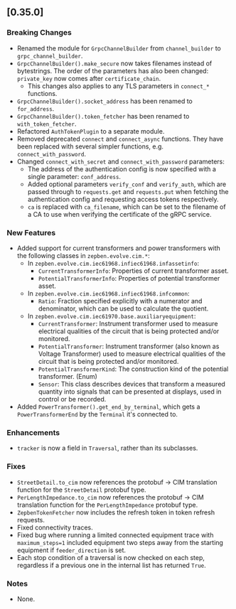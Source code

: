 ## [0.35.0]

### Breaking Changes
* Renamed the module for `GrpcChannelBuilder` from `channel_builder` to `grpc_channel_builder`.
* `GrpcChannelBuilder().make_secure` now takes filenames instead of bytestrings.
  The order of the parameters has also been changed: `private_key` now comes after `certificate_chain`.
  * This changes also applies to any TLS parameters in `connect_*` functions.
* `GrpcChannelBuilder().socket_address` has been renamed to `for_address`.
* `GrpcChannelBuilder().token_fetcher` has been renamed to `with_token_fetcher`.
* Refactored `AuthTokenPlugin` to a separate module.
* Removed deprecated `connect` and `connect_async` functions. They have been replaced with several simpler functions, e.g. `connect_with_password`.
* Changed `connect_with_secret` and `connect_with_password` parameters:
  * The address of the authentication config is now specified with a single parameter: `conf_address`.
  * Added optional parameters `verify_conf` and `verify_auth`, which are passed through to `requests.get` and `requests.put`
    when fetching the authentication config and requesting access tokens respectively.
  * `ca` is replaced with `ca_filename`, which can be set to the filename of a CA to use when verifying the certificate
    of the gRPC service.

### New Features
* Added support for current transformers and power transformers with the following classes in `zepben.evolve.cim.*`:
  * In `zepben.evolve.cim.iec61968.infiec61968.infassetinfo`:
    * `CurrentTransformerInfo`: Properties of current transformer asset.
    * `PotentialTransformerInfo`: Properties of potential transformer asset.
  * In `zepben.evolve.cim.iec61968.infiec61968.infcommon`:
    * `Ratio`: Fraction specified explicitly with a numerator and denominator, which can be used to calculate the quotient.
  * In `zepben.evolve.cim.iec61970.base.auxiliaryequipment`:
    * `CurrentTransformer`: Instrument transformer used to measure electrical qualities of the circuit that is being protected and/or monitored.
    * `PotentialTransformer`: Instrument transformer (also known as Voltage Transformer) used to measure electrical qualities of the circuit that
                              is being protected and/or monitored.
    * `PotentialTransformerKind`: The construction kind of the potential transformer. (Enum)
    * `Sensor`: This class describes devices that transform a measured quantity into signals that can be presented at displays,
                used in control or be recorded.
* Added `PowerTransformer().get_end_by_terminal`, which gets a `PowerTransformerEnd` by the `Terminal` it's connected to.

### Enhancements
* `tracker` is now a field in `Traversal`, rather than its subclasses.

### Fixes
* `StreetDetail.to_cim` now references the protobuf -> CIM translation function for the `StreetDetail` protobuf type.
* `PerLengthImpedance.to_cim` now references the protobuf -> CIM translation function for the `PerLengthImpedance` protobuf type.
* `ZepbenTokenFetcher` now includes the refresh token in token refresh requests.
* Fixed connectivity traces.
* Fixed bug where running a limited connected equipment trace with `maximum_steps=1`
  included equipment two steps away from the starting equipment if `feeder_direction` is set.
* Each stop condition of a traversal is now checked on each step, regardless if a previous one in the internal list has returned `True`.

### Notes
* None.
